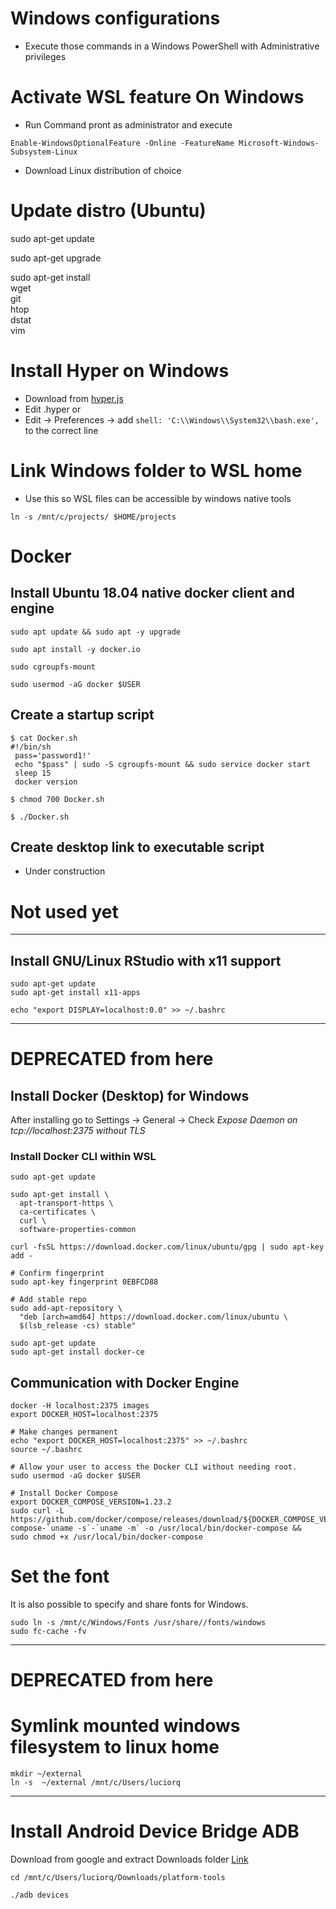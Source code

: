 # Windows configurations

* Execute those commands in a Windows PowerShell with Administrative privileges

# Activate WSL feature On Windows

* Run Command pront as administrator and execute

`Enable-WindowsOptionalFeature -Online -FeatureName Microsoft-Windows-Subsystem-Linux`

* Download Linux distribution of choice

# Update distro (Ubuntu)

sudo apt-get update

sudo apt-get upgrade

sudo apt-get install \
  wget \
  git \
  htop \
  dstat \
  vim

# Install Hyper on Windows

* Download from [hyper.js](hyper.js)
* Edit .hyper or
* Edit -> Preferences -> add `shell: 'C:\\Windows\\System32\\bash.exe',` to the correct line

# Link Windows folder to WSL home

* Use this so WSL files can be accessible by windows native tools

`ln -s /mnt/c/projects/ $HOME/projects`

# Docker

## Install Ubuntu 18.04 native docker client and engine

```
sudo apt update && sudo apt -y upgrade

sudo apt install -y docker.io

sudo cgroupfs-mount

sudo usermod -aG docker $USER
```

## Create a startup script

```
$ cat Docker.sh
#!/bin/sh
 pass='password1!'
 echo "$pass" | sudo -S cgroupfs-mount && sudo service docker start
 sleep 15
 docker version

$ chmod 700 Docker.sh

$ ./Docker.sh
```

## Create desktop link to executable script

* Under construction

# Not used yet

----

## Install GNU/Linux RStudio with x11 support

```
sudo apt-get update
sudo apt-get install x11-apps

echo "export DISPLAY=localhost:0.0" >> ~/.bashrc
```

----

# DEPRECATED from here

## Install Docker (Desktop) for Windows

After installing go to Settings -> General -> Check *Expose Daemon on tcp://localhost:2375 without TLS*

### Install Docker CLI within WSL

```
sudo apt-get update

sudo apt-get install \
  apt-transport-https \
  ca-certificates \
  curl \
  software-properties-common

curl -fsSL https://download.docker.com/linux/ubuntu/gpg | sudo apt-key add -

# Confirm fingerprint
sudo apt-key fingerprint 0EBFCD88

# Add stable repo
sudo add-apt-repository \
  "deb [arch=amd64] https://download.docker.com/linux/ubuntu \
  $(lsb_release -cs) stable"

sudo apt-get update
sudo apt-get install docker-ce
```
## Communication with Docker Engine

```
docker -H localhost:2375 images
export DOCKER_HOST=localhost:2375

# Make changes permanent
echo "export DOCKER_HOST=localhost:2375" >> ~/.bashrc
source ~/.bashrc
```

```
# Allow your user to access the Docker CLI without needing root.
sudo usermod -aG docker $USER

# Install Docker Compose
export DOCKER_COMPOSE_VERSION=1.23.2
sudo curl -L https://github.com/docker/compose/releases/download/${DOCKER_COMPOSE_VERSION}/docker-compose-`uname -s`-`uname -m` -o /usr/local/bin/docker-compose &&
sudo chmod +x /usr/local/bin/docker-compose
```

# Set the font 

It is also possible to specify and share fonts for Windows.

```
sudo ln -s /mnt/c/Windows/Fonts /usr/share//fonts/windows
sudo fc-cache -fv
```

----

# DEPRECATED from here

# Symlink mounted windows filesystem to linux home

```
mkdir ~/external
ln -s  ~/external /mnt/c/Users/luciorq
```

----

# Install Android Device Bridge ADB

Download from google and extract Downloads folder
[Link](https://dl.google.com/android/repository/platform-tools-latest-linux.zip)

```
cd /mnt/c/Users/luciorq/Downloads/platform-tools

./adb devices
```
